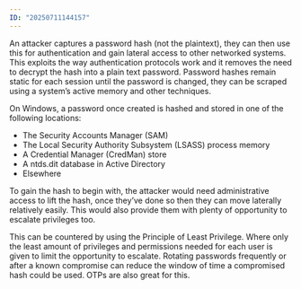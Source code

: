 ```yaml
---
ID: "20250711144157"
---
```

An attacker captures a password hash (not the plaintext), they can then use this for authentication and gain lateral access to other networked systems. This exploits the way authentication protocols work and it removes the need to decrypt the hash into a plain text password. Password hashes remain static for each session until the password is changed, they can be scraped using a system’s active memory and other techniques. 

On Windows, a password once created is hashed and stored in one of the following locations:
- The Security Accounts Manager (SAM)
- The Local Security Authority Subsystem (LSASS) process memory
- A Credential Manager (CredMan) store
- A ntds.dit database in Active Directory
- Elsewhere

To gain the hash to begin with, the attacker would need administrative access to lift the hash, once they’ve done so then they can move laterally relatively easily. This would also provide them with plenty of opportunity to escalate privileges too.

This can be countered by using the Principle of Least Privilege. Where only the least amount of privileges and permissions needed for each user is given to limit the opportunity to escalate. Rotating passwords frequently or after a known compromise can reduce the window of time a compromised hash could be used. OTPs are also great for this.